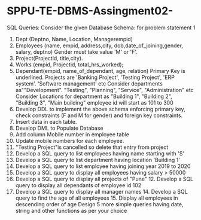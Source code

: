 # SPPU-TE-DBMS-Assingment02-
SQL Queries:
Consider the given Database Schema: for problem statement 1 
1. Dept (Deptno, Name, Location, Managerempid)
2. Employees
(name, empid, address,city, dob,date_of_joining,gender, salary, deptno) Gender must take value 'M' or 'F'.
3. Project(Projectid, title,city).
4. Works (empid, Projectid, total_hrs_worked);
5. Dependant(empid, name_of_dependant, age, relation) Primary Key is underlined.
Projects are 'Banking Project', 'Testing Project', 'ERP system'. 'Software management' etc
Consider departments as""Development". "Testing", "Planning", "Service", "Administration" etc
Consider Locations for department as "Building 1", "Building 2", "Building 3", "Main building"
employee id will start as 101 to 300
1. Develop DDL to implement the above schema enforcing primary key, check constraints (F and M for gender) and foreign key constraints.
2. Insert data in each table.
3. Develop DML to Populate Database
4. Add column Mobile number in employee table
5. Update mobile numbers for each employee.
6. "Testing Project"is cancelled so delete that entry from project
7. Develop a SQL query to list employees having name starting with 'S'
8. Develop a SQL query to list department having location 'Building 1'
9. Develop a SQL query to list employee having joining year 2019 to 2020
10. Develop a SQL query to display all employees having
salary > 50000
11. Develop a SQL query to display all projects of "Pune" 12. Develop a SQL query to display all dependants of
employee id 102
13. Develop a SQL query to display all manager names 14. Develop a SQL query to find the age of all employees 15. Display all employees in descending order of age
Design 5 more simple queries having date, string and other functions as per your choice
